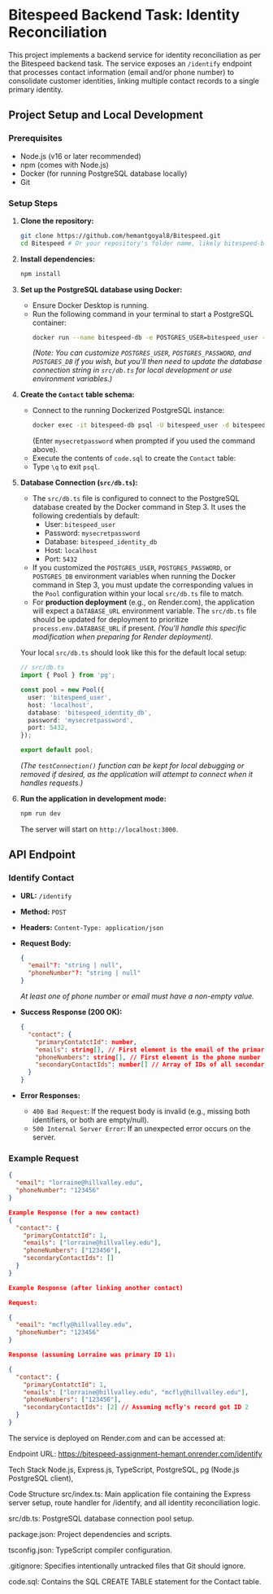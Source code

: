 # Bitespeed Backend Task: Identity Reconciliation

This project implements a backend service for identity reconciliation as per the Bitespeed backend task. The service exposes an `/identify` endpoint that processes contact information (email and/or phone number) to consolidate customer identities, linking multiple contact records to a single primary identity.

## Project Setup and Local Development

### Prerequisites

*   Node.js (v16 or later recommended)
*   npm (comes with Node.js)
*   Docker (for running PostgreSQL database locally)
*   Git

### Setup Steps

1.  **Clone the repository:**
    ```bash
    git clone https://github.com/hemantgoyal8/Bitespeed.git
    cd Bitespeed # Or your repository's folder name, likely bitespeed-backend
    ```

2.  **Install dependencies:**
    ```bash
    npm install
    ```

3.  **Set up the PostgreSQL database using Docker:**
    *   Ensure Docker Desktop is running.
    *   Run the following command in your terminal to start a PostgreSQL container:
        ```bash
        docker run --name bitespeed-db -e POSTGRES_USER=bitespeed_user -e POSTGRES_PASSWORD=mysecretpassword -e POSTGRES_DB=bitespeed_identity_db -p 5432:5432 -d postgres
        ```
        *(Note: You can customize `POSTGRES_USER`, `POSTGRES_PASSWORD`, and `POSTGRES_DB` if you wish, but you'll then need to update the database connection string in `src/db.ts` for local development or use environment variables.)*

4.  **Create the `Contact` table schema:**
    *   Connect to the running Dockerized PostgreSQL instance:
        ```bash
        docker exec -it bitespeed-db psql -U bitespeed_user -d bitespeed_identity_db
        ```
        (Enter `mysecretpassword` when prompted if you used the command above).
    *   Execute the contents of `code.sql`  to create the `Contact` table:
    *   Type `\q` to exit `psql`.

5.  **Database Connection (`src/db.ts`):**
    *   The `src/db.ts` file is configured to connect to the PostgreSQL database created by the Docker command in Step 3. It uses the following credentials by default:
        *   User: `bitespeed_user`
        *   Password: `mysecretpassword`
        *   Database: `bitespeed_identity_db`
        *   Host: `localhost`
        *   Port: `5432`
    *   If you customized the `POSTGRES_USER`, `POSTGRES_PASSWORD`, or `POSTGRES_DB` environment variables when running the Docker command in Step 3, you must update the corresponding values in the `Pool` configuration within your local `src/db.ts` file to match.
    *   For **production deployment** (e.g., on Render.com), the application will expect a `DATABASE_URL` environment variable. The `src/db.ts` file should be updated for deployment to prioritize `process.env.DATABASE_URL` if present. *(You'll handle this specific modification when preparing for Render deployment).*

    Your local `src/db.ts` should look like this for the default local setup:
    ```typescript
    // src/db.ts
    import { Pool } from 'pg';

    const pool = new Pool({
      user: 'bitespeed_user',
      host: 'localhost',
      database: 'bitespeed_identity_db',
      password: 'mysecretpassword',
      port: 5432,
    });

    export default pool;
    ```
    *(The `testConnection()` function can be kept for local debugging or removed if desired, as the application will attempt to connect when it handles requests.)*
6.  **Run the application in development mode:**
    ```bash
    npm run dev
    ```
    The server will start on `http://localhost:3000`.

## API Endpoint

### Identify Contact

*   **URL:** `/identify`
*   **Method:** `POST`
*   **Headers:** `Content-Type: application/json`
*   **Request Body:**
    ```json
    {
      "email"?: "string | null",
      "phoneNumber"?: "string | null"
    }
    ```
    *At least one of phone number or email must have a non-empty value.*

*   **Success Response (200 OK):**
    ```json
    {
      "contact": {
        "primaryContatctId": number,
        "emails": string[], // First element is the email of the primary contact
        "phoneNumbers": string[], // First element is the phone number of the primary contact
        "secondaryContactIds": number[] // Array of IDs of all secondary contacts linked to this primary
      }
    }
    ```

*   **Error Responses:**
    *   `400 Bad Request`: If the request body is invalid (e.g., missing both identifiers, or both are empty/null).
    *   `500 Internal Server Error`: If an unexpected error occurs on the server.

### Example Request

```json
{
  "email": "lorraine@hillvalley.edu",
  "phoneNumber": "123456"
}

Example Response (for a new contact)
{
  "contact": {
    "primaryContatctId": 1,
    "emails": ["lorraine@hillvalley.edu"],
    "phoneNumbers": ["123456"],
    "secondaryContactIds": []
  }
}

Example Response (after linking another contact)

Request:

{
  "email": "mcfly@hillvalley.edu",
  "phoneNumber": "123456"
}

Response (assuming Lorraine was primary ID 1):

{
  "contact": {
    "primaryContatctId": 1,
    "emails": ["lorraine@hillvalley.edu", "mcfly@hillvalley.edu"],
    "phoneNumbers": ["123456"],
    "secondaryContactIds": [2] // Assuming mcfly's record got ID 2
  }
}
```
The service is deployed on Render.com and can be accessed at:

Endpoint URL: https://bitespeed-assignment-hemant.onrender.com/identify

Tech Stack
Node.js,
Express.js,
TypeScript,
PostgreSQL,
pg (Node.js PostgreSQL client),

Code Structure
src/index.ts: Main application file containing the Express server setup, route handler for /identify, and all identity reconciliation logic.

src/db.ts: PostgreSQL database connection pool setup.

package.json: Project dependencies and scripts.

tsconfig.json: TypeScript compiler configuration.

.gitignore: Specifies intentionally untracked files that Git should ignore.

code.sql: Contains the SQL CREATE TABLE statement for the Contact table.


